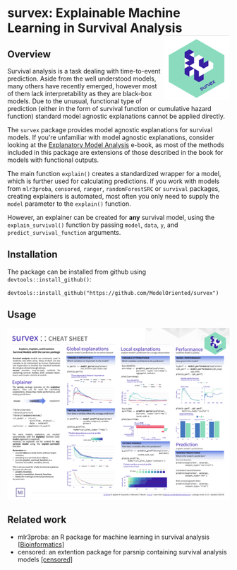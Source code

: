 # survex: Explainable Machine Learning in Survival Analysis <img src="man/figures/survex.png" align="right" width="150px"/>

## Overview 

Survival analysis is a task dealing with time-to-event prediction. Aside from the well understood models, many others have recently emerged, however most of them lack interpretability as they are black-box models. Due to the unusual, functional type of prediction (either in the form of survival function or cumulative hazard function) standard model agnostic explanations cannot be applied directly.

The `survex` package provides model agnostic explanations for survival models. If you're unfamiliar with model agnostic explanations, consider looking at the [Explanatory Model Analysis](https://ema.drwhy.ai/) e-book, as most of the methods included in this package are extensions of those described in the book for models with functional outputs. 

The main function `explain()` creates a standardized wrapper for a model, which is further used for calculating predictions. If you work with models from `mlr3proba`, `censored`, `ranger`, `randomForestSRC` or `survival` packages, creating explainers is automated, most often you only need to supply the `model` parameter to the `explain()` function.

However, an explainer can be created for **any** survival model, using the `explain_survival()` function by passing `model`, `data`, `y`, and `predict_survival_function` arguments.

## Installation

The package can be installed from github using `devtools::install_github()`:

```
devtools::install_github("https://github.com/ModelOriented/survex")
```

## Usage

![`survex` usage cheatsheet](man/figures/cheatsheet.png)

## Related work

- mlr3proba: an R package for machine learning in survival analysis [[Bioinformatics]](https://academic.oup.com/bioinformatics/article/37/17/2789/6125361)
- censored: an extention package for parsnip containing survival analysis models [[censored]](https://censored.tidymodels.org/) 

